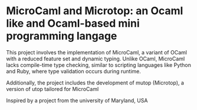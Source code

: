 # MicroCaml and Microtop: an Ocaml like and Ocaml-based mini programming langage

This project involves the implementation of MicroCaml, a variant of OCaml with a
reduced feature set and dynamic typing. Unlike OCaml, MicroCaml lacks compile-time
type checking, similar to scripting languages like Python and Ruby, where type validation
occurs during runtime. 

Additionally, the project includes the development of mutop
(Microtop), a version of utop tailored for MicroCaml


Inspired by a project from the university of Maryland, USA
